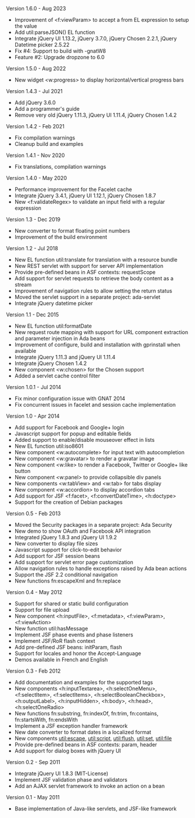 Version 1.6.0   - Aug 2023
  - Improvement of <f:viewParam> to accept a from EL expression to setup the value
  - Add util:parseJSON() EL function
  - Integrate jQuery UI 1.13.2, jQuery 3.7.0, jQuery Chosen 2.2.1, jQuery Datetime picker 2.5.22
  - Fix #4: Support to build with -gnatW8
  - Feature #2: Upgrade dropzone to 6.0

Version 1.5.0   - Aug 2022
  - New widget <w:progress> to display horizontal/vertical progress bars

Version 1.4.3   - Jul 2021
  - Add jQuery 3.6.0
  - Add a programmer's guide
  - Remove very old jQuery 1.11.3, jQuery UI 1.11.4, jQuery Chosen 1.4.2

Version 1.4.2   - Feb 2021
  - Fix compilation warnings
  - Cleanup build and examples

Version 1.4.1   - Nov 2020
  - Fix translations, compilation warnings

Version 1.4.0   - May 2020
  - Performance improvement for the Facelet cache
  - Integrate jQuery 3.4.1, jQuery UI 1.12.1, jQuery Chosen 1.8.7
  - New <f:validateRegex> to validate an input field with a regular expression

Version 1.3     - Dec 2019
  - New converter to format floating point numbers
  - Improvement of the build environment

Version 1.2     - Jul 2018
  - New EL function util:translate for translation with a resource bundle
  - New REST servlet with support for server API implementation
  - Provide pre-defined beans in ASF contexts: requestScope
  - Add support for servlet requests to retrieve the body content as a stream
  - Improvement of navigation rules to allow setting the return status
  - Moved the servlet support in a separate project: ada-servlet
  - Integrate jQuery datetime picker

Version 1.1     - Dec 2015
  - New EL function util:formatDate
  - New request route mapping with support for URL component extraction and parameter
    injection in Ada beans
  - Improvement of configure, build and installation with gprinstall when available
  - Integrate jQuery 1.11.3 and jQuery UI 1.11.4
  - Integrate jQuery Chosen 1.4.2
  - New component <w:chosen> for the Chosen support
  - Added a servlet cache control filter

Version 1.0.1   - Jul 2014
  - Fix minor configuration issue with GNAT 2014
  - Fix concurrent issues in facelet and session cache implementation

Version 1.0     - Apr 2014
  - Add support for Facebook and Google+ login
  - Javascript support for popup and editable fields
  - Added support to enable/disable mouseover effect in lists
  - New EL function util:iso8601
  - New component <w:autocomplete> for input text with autocompletion
  - New component <w:gravatar> to render a gravatar image
  - New component <w:like> to render a Facebook, Twitter or Google+ like button
  - New component <w:panel> to provide collapsible div panels
  - New components <w:tabView> and <w:tab> for tabs display
  - New component <w:accordion> to display accordion tabs
  - Add support for JSF <f:facet>, <f:convertDateTime>, <h:doctype>
  - Support for the creation of Debian packages

Version 0.5     - Feb 2013
  - Moved the Security packages in a separate project: Ada Security
  - New demo to show OAuth and Facebook API integration
  - Integrated jQuery 1.8.3 and jQuery UI 1.9.2
  - New converter to display file sizes
  - Javascript support for click-to-edit behavior
  - Add support for JSF session beans
  - Add support for servlet error page customization
  - Allow navigation rules to handle exceptions raised by Ada bean actions
  - Support the JSF 2.2 conditional navigation
  - New functions fn:escapeXml and fn:replace

Version 0.4     - May 2012
  - Support for shared or static build configuration
  - Support for file upload
  - New component <h:inputFile>, <f:metadata>, <f:viewParam>, <f:viewAction>
  - New function util:hasMessage
  - Implement JSF phase events and phase listeners
  - Implement JSF/RoR flash context
  - Add pre-defined JSF beans: initParam, flash
  - Support for locales and honor the Accept-Language
  - Demos available in French and English

Version 0.3     - Feb 2012
  - Add documentation and examples for the supported tags
  - New components <h:inputTextarea>, <h:selectOneMenu>,
    <f:selectItem>, <f:selectItems>, <h:selectBooleanCheckbox>, <h:outputLabel>,
    <h:inputHidden>, <h:body>, <h:head>, <h:selectOneRadio>
  - New functions fn:substring, fn:indexOf, fn:trim, fn:contains,
    fn:startsWith, fn:endsWith
  - Implement a JSF exception handler framework
  - New date converter to format dates in a localized format
  - New components <util:escape>, <util:script>, <util:flush>,
    <util:set>, <util:file>
  - Provide pre-defined beans in ASF contexts: param, header
  - Add support for dialog boxes with jQuery UI

Version 0.2     - Sep 2011
  - Integrate jQuery UI 1.8.3 (MIT-License)
  - Implement JSF validation phase and validators
  - Add an AJAX servlet framework to invoke an action on a bean

Version 0.1     - May 2011
  - Base implementation of Java-like servlets, and JSF-like framework
